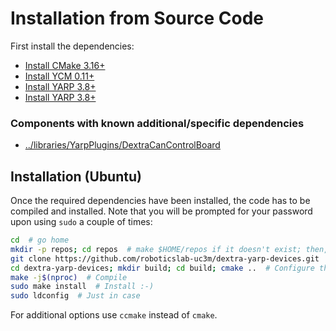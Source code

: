 # Installation from Source Code

First install the dependencies:
- [Install CMake 3.16+](https://github.com/roboticslab-uc3m/installation-guides/blob/master/docs/install-cmake.md/)
- [Install YCM 0.11+](https://github.com/roboticslab-uc3m/installation-guides/blob/master/docs/install-ycm.md/)
- [Install YARP 3.8+](https://github.com/roboticslab-uc3m/installation-guides/blob/master/docs/install-yarp.md/)
- [Install YARP 3.8+](https://github.com/roboticslab-uc3m/installation-guides/blob/master/docs/install-yarp.md/)

### Components with known additional/specific dependencies
- [../libraries/YarpPlugins/DextraCanControlBoard](../libraries/YarpPlugins/DextraCanControlBoard#requirements)

## Installation (Ubuntu)

Once the required dependencies have been installed, the code has to be compiled and installed. Note that you will be prompted for your password upon using `sudo` a couple of times:

```bash
cd  # go home
mkdir -p repos; cd repos  # make $HOME/repos if it doesn't exist; then, enter it
git clone https://github.com/roboticslab-uc3m/dextra-yarp-devices.git  # Download yarp-devices software from the repository
cd dextra-yarp-devices; mkdir build; cd build; cmake ..  # Configure the dextra-yarp-devices software
make -j$(nproc)  # Compile
sudo make install  # Install :-)
sudo ldconfig  # Just in case
```

For additional options use `ccmake` instead of `cmake`.
